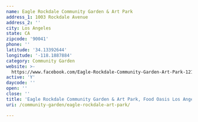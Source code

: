 ```yaml
---
name: Eagle Rockdale Community Garden & Art Park
address_1: 1003 Rockdale Avenue
address_2: ''
city: Los Angeles
state: CA
zipcode: '90041'
phone: ''
latitude: '34.13392644'
longitude: '-118.1887884'
category: Community Garden
website: >-
  https://www.facebook.com/Eagle-Rockdale-Community-Garden-Art-Park-121724107876620/
active: 'Y'
daycode: ''
open: ''
close: ''
title: 'Eagle Rockdale Community Garden & Art Park, Food Oasis Los Angeles'
uri: /community-garden/eagle-rockdale-art-park/

---
```

